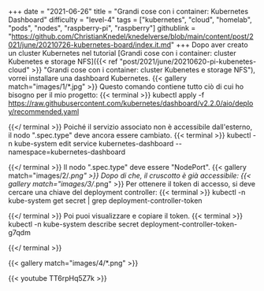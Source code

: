 +++
date = "2021-06-26"
title = "Grandi cose con i container: Kubernetes Dashboard"
difficulty = "level-4"
tags = ["kubernetes", "cloud", "homelab", "pods", "nodes", "raspberry-pi", "raspberry"]
githublink = "https://github.com/ChristianKnedel/knedelverse/blob/main/content/post/2021/june/20210726-kubernetes-board/index.it.md"
+++
Dopo aver creato un cluster Kubernetes nel tutorial [Grandi cose con i container: cluster Kubenetes e storage NFS]({{< ref "post/2021/june/20210620-pi-kubenetes-cloud" >}} "Grandi cose con i container: cluster Kubenetes e storage NFS"), vorrei installare una dashboard Kubernetes.
{{< gallery match="images/1/*.jpg" >}}
Questo comando contiene tutto ciò di cui ho bisogno per il mio progetto:
{{< terminal >}}
kubectl apply -f https://raw.githubusercontent.com/kubernetes/dashboard/v2.2.0/aio/deploy/recommended.yaml

{{</ terminal >}}
Poiché il servizio associato non è accessibile dall'esterno, il nodo ".spec.type" deve ancora essere cambiato.
{{< terminal >}}
kubectl -n kube-system edit service kubernetes-dashboard --namespace=kubernetes-dashboard

{{</ terminal >}}
Il nodo ".spec.type" deve essere "NodePort".
{{< gallery match="images/2/*.png" >}}
Dopo di che, il cruscotto è già accessibile:
{{< gallery match="images/3/*.png" >}}
Per ottenere il token di accesso, si deve cercare una chiave del deployment controller:
{{< terminal >}}
kubectl -n kube-system get secret | grep deployment-controller-token

{{</ terminal >}}
Poi puoi visualizzare e copiare il token.
{{< terminal >}}
kubectl -n kube-system describe secret deployment-controller-token-g7qdm

{{</ terminal >}}

{{< gallery match="images/4/*.png" >}}

{{< youtube TT6rpHq5Z7k  >}}